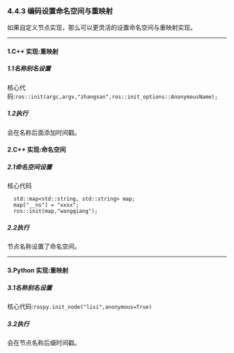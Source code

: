 ### 4.4.3 编码设置命名空间与重映射

如果自定义节点实现，那么可以更灵活的设置命名空间与重映射实现。

---

#### 1.C++ 实现:重映射

##### 1.1名称别名设置

核心代码:`ros::init(argc,argv,"zhangsan",ros::init_options::AnonymousName);`

##### 1.2执行

会在名称后面添加时间戳。

#### 2.C++ 实现:命名空间

##### 2.1命名空间设置

核心代码

```
  std::map<std::string, std::string> map;
  map["__ns"] = "xxxx";
  ros::init(map,"wangqiang");
```

##### 2.2执行

节点名称设置了命名空间。

---

#### 3.Python 实现:重映射

##### 3.1名称别名设置

核心代码:`rospy.init_node("lisi",anonymous=True)`

##### 3.2执行

会在节点名称后缀时间戳。

